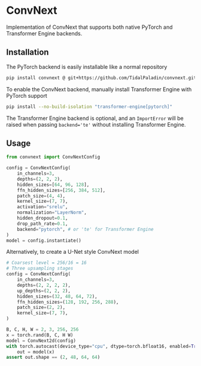 # ConvNext

Implementation of ConvNext that supports both native PyTorch and Transformer Engine backends.

## Installation

The PyTorch backend is easily installable like a normal repository

```bash
pip install convnext @ git+https://github.com/TidalPaladin/convnext.git
```

To enable the ConvNext backend, manually install Transformer Engine with PyTorch support

```bash
pip install --no-build-isolation "transformer-engine[pytorch]"
```

The Transformer Engine backend is optional, and an `ImportError` will be raised when passing
`backend='te'` without installing Transformer Engine.

## Usage

```python
from convnext import ConvNextConfig

config = ConvNextConfig(
    in_channels=3,
    depths=(2, 2, 2),
    hidden_sizes=[64, 96, 128],
    ffn_hidden_sizes=[256, 384, 512],
    patch_size=(4, 4),
    kernel_size=(7, 7),
    activation="srelu",
    normalization="LayerNorm",
    hidden_dropout=0.1,
    drop_path_rate=0.1,
    backend="pytorch", # or 'te' for Transformer Engine
)
model = config.instantiate()
```


Alternatively, to create a U-Net style ConvNext model

```python
# Coarsest level = 256/16 = 16
# Three upsampling stages
config = ConvNextConfig(
    in_channels=3,
    depths=(2, 2, 2, 2),
    up_depths=(2, 2, 2),
    hidden_sizes=(32, 48, 64, 72),
    ffn_hidden_sizes=(128, 192, 256, 288),
    patch_size=(2, 2),
    kernel_size=(7, 7),
)

B, C, H, W = 2, 3, 256, 256
x = torch.rand(B, C, H W)
model = ConvNext2d(config)
with torch.autocast(device_type="cpu", dtype=torch.bfloat16, enabled=True):
    out = model(x)
assert out.shape == (2, 48, 64, 64)
```